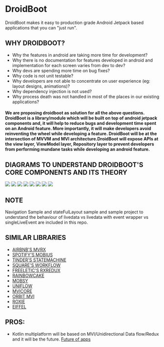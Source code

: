 # DroidBoot
DroidBoot makes it easy to production grade Android Jetpack based applications that you can "just run".

 
 ## WHY DROIDBOOT?
   *  Why the features in android are taking more time for development?
   *  Why there is no documentation for features developed in android and implementation for each screen varies from dev to dev?
   *  Why devs are spending more time on bug fixes?
   *  Why code is not unit testable?
   *  Why developers are not able to concentrate on user experience (eg: layout designs, animations)?
   *  Why dependency injection is not used?
   *  Why process death was not handled in most of the places in our existing applications?
  
     
  #### We are proposing droidboot as solution for all the above questions.  DroidBoot is a library/module which will be built on top of android jetpack components and, it will help to reduce bugs and development time spent on an Android feature. More importantly, it will make developers avoid reinventing the wheel while developing a feature. DroidBoot will be at the intersection of MVVM and MVI architecture.DroidBoot will expose APIs at the view layer, ViewModel layer, Repository layer to prevent developers from performing mundane tasks while developing an android feature.
      



## DIAGRAMS TO UNDERSTAND DROIDBOOT'S CORE COMPONENTS AND ITS THEORY
<img src="./droidBoot assets/MVI.jpg">
<img src="./droidBoot assets/droidboot-arch.jpg">
<img src="./droidBoot assets/simple-arch-diagram.jpg">
<img src="./droidBoot assets/complex-arch.jpg">
<img src="./droidBoot assets/statefullayout.jpg">
<img src="./droidBoot assets/events.jpg">
<img src="./droidBoot assets/mvvm-existing.jpg">
<img src="./droidBoot assets/droidboot-smiley.jpg">

## NOTE
   Navigation Sample and stateFulLayout sample and sample project to understand the behaviour of livedata vs livedata with event wrapper vs singleLiveEvent are included in this repo.
   
   

## SIMILAR LIBRARIES
* [AIRBNB'S MVRX](https://github.com/airbnb/MvRx)
* [SPOTIFY'S MOBIUS](https://github.com/spotify/mobius)
* [TINDER'S STATEMACHINE](https://github.com/Tinder/StateMachine)
* [SQUARE'S WORKFLOW](https://github.com/square/workflow)
* [FREELETIC'S RXREDUX](https://github.com/freeletics/RxRedux)
* [RAINBOWCAKE](https://rainbowcake.dev/)
* [MOBSY](https://github.com/sockeqwe/mosby)
* [UNIFLOW](https://github.com/uniflow-kt/uniflow-kt)
* [MVICORE](https://github.com/badoo/MVICore)
* [ORBIT MVI](https://github.com/babylonhealth/orbit-mvi)
* [ROXIE](https://github.com/ww-tech/roxie)
* [EIFFEL](https://github.com/etiennelenhart/Eiffel)

## PROS:
 * Kotlin multiplatform will be based on MVI/Unidirectional Data flow/Redux and it will be the future.
 [Future of apps](https://danielebaroncelli.medium.com/the-future-of-apps-declarative-uis-with-kotlin-multiplatform-d-kmp-part-1-3-c0e1530a5343)
